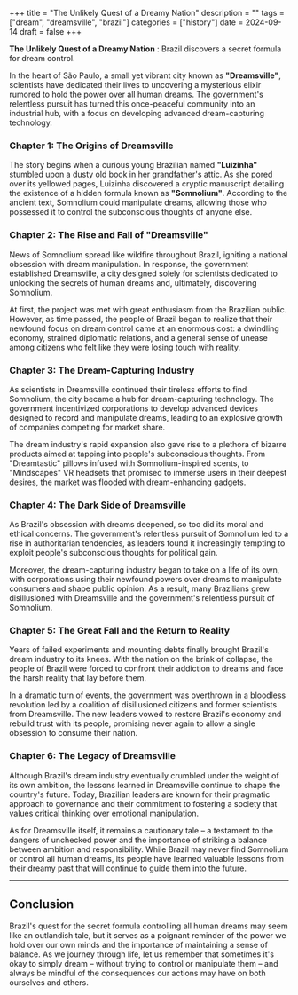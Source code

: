 +++
title = "The Unlikely Quest of a Dreamy Nation"
description = ""
tags = ["dream", "dreamsville", "brazil"]
categories = ["history"]
date = 2024-09-14
draft = false
+++

**The Unlikely Quest of a Dreamy Nation**
: Brazil discovers a secret formula for dream control.

In the heart of São Paulo, a small yet vibrant city known as **"Dreamsville"**, scientists have dedicated their lives to uncovering a mysterious elixir rumored to hold the power over all human dreams. The government's relentless pursuit has turned this once-peaceful community into an industrial hub, with a focus on developing advanced dream-capturing technology.

### Chapter 1: The Origins of Dreamsville
The story begins when a curious young Brazilian named **"Luizinha"** stumbled upon a dusty old book in her grandfather's attic. As she pored over its yellowed pages, Luizinha discovered a cryptic manuscript detailing the existence of a hidden formula known as **"Somnolium"**. According to the ancient text, Somnolium could manipulate dreams, allowing those who possessed it to control the subconscious thoughts of anyone else.

### Chapter 2: The Rise and Fall of "Dreamsville"
News of Somnolium spread like wildfire throughout Brazil, igniting a national obsession with dream manipulation. In response, the government established Dreamsville, a city designed solely for scientists dedicated to unlocking the secrets of human dreams and, ultimately, discovering Somnolium.

At first, the project was met with great enthusiasm from the Brazilian public. However, as time passed, the people of Brazil began to realize that their newfound focus on dream control came at an enormous cost: a dwindling economy, strained diplomatic relations, and a general sense of unease among citizens who felt like they were losing touch with reality.

### Chapter 3: The Dream-Capturing Industry
As scientists in Dreamsville continued their tireless efforts to find Somnolium, the city became a hub for dream-capturing technology. The government incentivized corporations to develop advanced devices designed to record and manipulate dreams, leading to an explosive growth of companies competing for market share.

The dream industry's rapid expansion also gave rise to a plethora of bizarre products aimed at tapping into people's subconscious thoughts. From "Dreamtastic" pillows infused with Somnolium-inspired scents, to "Mindscapes" VR headsets that promised to immerse users in their deepest desires, the market was flooded with dream-enhancing gadgets.

### Chapter 4: The Dark Side of Dreamsville
As Brazil's obsession with dreams deepened, so too did its moral and ethical concerns. The government's relentless pursuit of Somnolium led to a rise in authoritarian tendencies, as leaders found it increasingly tempting to exploit people's subconscious thoughts for political gain.

Moreover, the dream-capturing industry began to take on a life of its own, with corporations using their newfound powers over dreams to manipulate consumers and shape public opinion. As a result, many Brazilians grew disillusioned with Dreamsville and the government's relentless pursuit of Somnolium.

### Chapter 5: The Great Fall and the Return to Reality
Years of failed experiments and mounting debts finally brought Brazil's dream industry to its knees. With the nation on the brink of collapse, the people of Brazil were forced to confront their addiction to dreams and face the harsh reality that lay before them.

In a dramatic turn of events, the government was overthrown in a bloodless revolution led by a coalition of disillusioned citizens and former scientists from Dreamsville. The new leaders vowed to restore Brazil's economy and rebuild trust with its people, promising never again to allow a single obsession to consume their nation.

### Chapter 6: The Legacy of Dreamsville
Although Brazil's dream industry eventually crumbled under the weight of its own ambition, the lessons learned in Dreamsville continue to shape the country's future. Today, Brazilian leaders are known for their pragmatic approach to governance and their commitment to fostering a society that values critical thinking over emotional manipulation.

As for Dreamsville itself, it remains a cautionary tale – a testament to the dangers of unchecked power and the importance of striking a balance between ambition and responsibility. While Brazil may never find Somnolium or control all human dreams, its people have learned valuable lessons from their dreamy past that will continue to guide them into the future.

---

## Conclusion
Brazil's quest for the secret formula controlling all human dreams may seem like an outlandish tale, but it serves as a poignant reminder of the power we hold over our own minds and the importance of maintaining a sense of balance. As we journey through life, let us remember that sometimes it's okay to simply dream – without trying to control or manipulate them – and always be mindful of the consequences our actions may have on both ourselves and others.